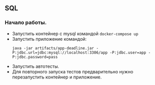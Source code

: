 ## SQL
### Начало работы.
* Запустить контейнер с mysql командой `docker-compose up`
* Запустить приложение командой:
    ```
    java -jar artifacts/app-deadline.jar -P:jdbc.url=jdbc:mysql://localhost:3306/app -P:jdbc.user=app -P:jdbc.password=pass
    ```
* Запустить автотесты.
* Для повторного запуска тестов предварительно нужно перезапустить контейнер и приложение.
